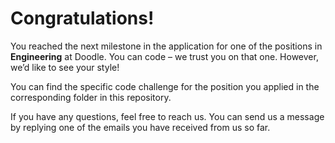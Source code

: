 # Congratulations!
You reached the next milestone in the application for one of the positions in **Engineering** at 
Doodle. You can code – we trust you on that one. However, we’d like to see your style!

You can find the specific code challenge for the position you applied in the corresponding folder
in this repository.

If you have any questions, feel free to reach us. You can send us a message by replying one of the
emails you have received from us so far.
